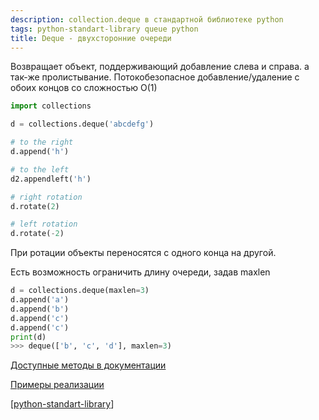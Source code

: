 ```yaml
---
description: collection.deque в стандартной библиотеке python
tags: python-standart-library queue python
title: Deque - двухсторонние очереди
---
```

Возвращает объект, поддерживающий добавление слева и справа. а так-же пролистывание. Потокобезопасное добавление/удаление с обоих концов со сложностью O(1)

```python
import collections

d = collections.deque('abcdefg')

# to the right
d.append('h')

# to the left
d2.appendleft('h')

# right rotation
d.rotate(2)

# left rotation
d.rotate(-2)
```

При ротации объекты переносятся с одного конца на другой.

Есть возможность ограничить длину очереди, задав maxlen

```python
d = collections.deque(maxlen=3)
d.append('a')
d.append('b')
d.append('c')
d.append('c')
print(d)
>>> deque(['b', 'c', 'd'], maxlen=3)
```

[Доступные методы в документации](https://docs.python.org/3/library/collections.html#deque-objects)

[Примеры реализации](https://docs.python.org/3/library/collections.html#deque-recipes)

[[python-standart-library]]

[//begin]: # "Autogenerated link references for markdown compatibility"
[python-standart-library]: ../lists/python-standart-library "Стандартная библиотека python и полезные ресурсы"
[//end]: # "Autogenerated link references"
